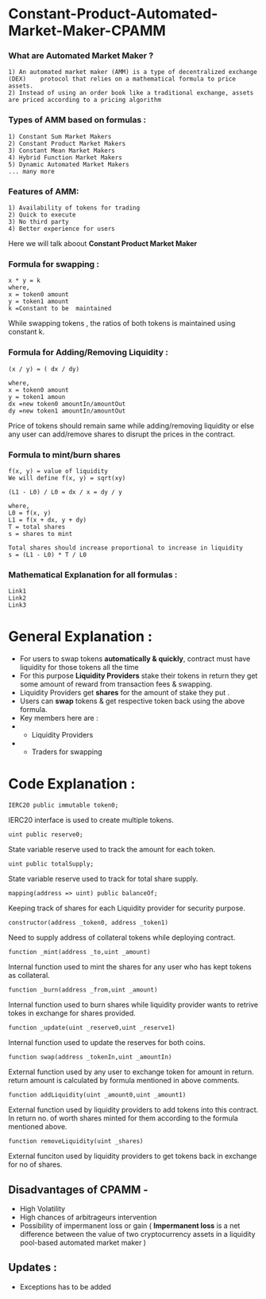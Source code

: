 # Constant-Product-Automated-Market-Maker-CPAMM

###     What are Automated Market Maker ?
```
1) An automated market maker (AMM) is a type of decentralized exchange (DEX)    protocol that relies on a mathematical formula to price assets. 
2) Instead of using an order book like a traditional exchange, assets are priced according to a pricing algorithm
```

### Types of AMM based on formulas :
```
1) Constant Sum Market Makers
2) Constant Product Market Makers
3) Constant Mean Market Makers
4) Hybrid Function Market Makers
5) Dynamic Automated Market Makers
... many more
```

### Features of AMM:
```
1) Availability of tokens for trading
2) Quick to execute
3) No third party
4) Better experience for users
```

Here we will talk aboout **Constant Product Market Maker**

### Formula for swapping :
```
x * y = k
where,
x = token0 amount
y = token1 amount
k =Constant to be  maintained
```
While swapping tokens , the ratios of both tokens is maintained using constant k.

### Formula for Adding/Removing Liquidity :
```
(x / y) = ( dx / dy)

where,
x = token0 amount
y = token1 amoun
dx =new token0 amountIn/amountOut
dy =new token1 amountIn/amountOut
```

Price of tokens should remain same while adding/removing liquidity or else any user can add/remove shares to disrupt the prices in the contract.

### Formula to mint/burn shares
```
f(x, y) = value of liquidity
We will define f(x, y) = sqrt(xy)

(L1 - L0) / L0 = dx / x = dy / y

where,
L0 = f(x, y)
L1 = f(x + dx, y + dy)
T = total shares
s = shares to mint

Total shares should increase proportional to increase in liquidity
s = (L1 - L0) * T / L0 
```

### Mathematical Explanation for all formulas :
```
Link1
Link2
Link3
```


# General Explanation :

- For users to swap tokens **automatically & quickly**, contract must have liquidity for those tokens all the time
- For this purpose **Liquidity Providers** stake their tokens in return they get some amount of reward from transaction fees & swapping.
- Liquidity Providers get **shares** for the amount of stake they put .
- Users can **swap** tokens & get respective token back using the above formula.
- Key members here are :
- - Liquidity Providers
-  - Traders for swapping

# Code Explanation :

```
IERC20 public immutable token0;
```
IERC20 interface is used to create multiple tokens.

```
uint public reserve0;
```
State variable reserve used to track the amount for each token.

```
uint public totalSupply;
```
State variable reserve used to track for total share supply.

```
mapping(address => uint) public balanceOf;
```
Keeping track of shares for each Liquidity provider for security purpose.

```
constructor(address _token0, address _token1)
```
Need to supply address of collateral tokens while deploying contract.

```
function _mint(address _to,uint _amount)
```
Internal function used to mint the shares for any user who has kept tokens as collateral.

```
function _burn(address _from,uint _amount)
```
Internal function used to burn shares while liquidity provider wants to retrive tokes in exchange for shares provided.

```
function _update(uint _reserve0,uint _reserve1)
```
Internal function used to update the reserves for both coins.

```
function swap(address _tokenIn,uint _amountIn)
```
External function used by any user to exchange token for amount in return.
return amount is calculated by formula mentioned in above comments.

```
function addLiquidity(uint _amount0,uint _amount1)
```
External function used by liquidity providers to add tokens into this contract.
In return no. of worth shares minted for them according to the formula mentioned above.

```
function removeLiquidity(uint _shares)
```
External funciton used by liquidity providers to get tokens back in exchange for no of shares.

## Disadvantages of CPAMM -
- High Volatility
- High chances of arbitrageurs intervention
- Possibility of impermanent loss or gain ( **Impermanent loss** is a net difference between the value of two cryptocurrency assets in a liquidity pool-based automated market maker )

## Updates :
- Exceptions has to be added
